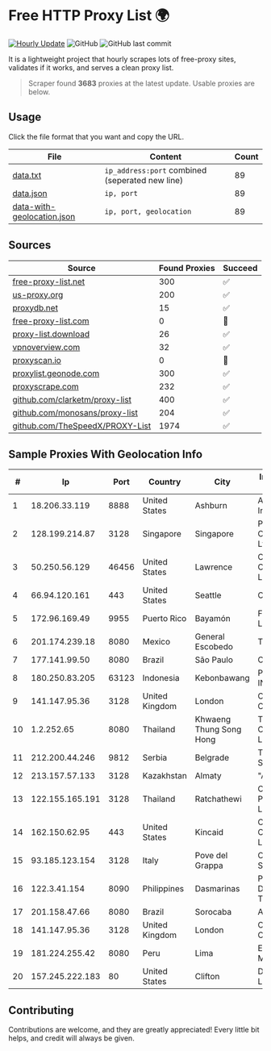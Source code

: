 
# Free HTTP Proxy List 🌍

[![Hourly Update](https://github.com/mertguvencli/http-proxy-list/actions/workflows/main.yml/badge.svg?branch=main)](https://github.com/mertguvencli/http-proxy-list/actions/workflows/main.yml)
![GitHub](https://img.shields.io/github/license/mertguvencli/http-proxy-list)
![GitHub last commit](https://img.shields.io/github/last-commit/mertguvencli/http-proxy-list)

It is a lightweight project that hourly scrapes lots of free-proxy sites, validates if it works, and serves a clean proxy list.


> Scraper found **3683** proxies at the latest update. Usable proxies are below.

## Usage

Click the file format that you want and copy the URL.


|File|Content|Count|
|----|-------|-----|
|[data.txt](https://raw.githubusercontent.com/mertguvencli/http-proxy-list/main/proxy-list/data.txt)|`ip_address:port` combined (seperated new line)|89|
|[data.json](https://raw.githubusercontent.com/mertguvencli/http-proxy-list/main/proxy-list/data.json)|`ip, port`|89|
|[data-with-geolocation.json](https://raw.githubusercontent.com/mertguvencli/http-proxy-list/main/proxy-list/data-with-geolocation.json)|`ip, port, geolocation`|89|

## Sources

|Source|Found Proxies|Succeed|
|------|-------------|-------|
|[free-proxy-list.net](https://free-proxy-list.net)|300|✅|
|[us-proxy.org](https://www.us-proxy.org)|200|✅|
|[proxydb.net](http://proxydb.net)|15|✅|
|[free-proxy-list.com](https://free-proxy-list.com/?page=&port=&type%5B%5D=http&type%5B%5D=https&up_time=0&search=Search)|0|🚫|
|[proxy-list.download](https://www.proxy-list.download/HTTP)|26|✅|
|[vpnoverview.com](https://vpnoverview.com/privacy/anonymous-browsing/free-proxy-servers)|32|✅|
|[proxyscan.io](https://www.proxyscan.io)|0|🚫|
|[proxylist.geonode.com](https://proxylist.geonode.com/api/proxy-list?limit=300&page=1&sort_by=lastChecked&sort_type=desc&protocols=http,https)|300|✅|
|[proxyscrape.com](https://api.proxyscrape.com/v2/?request=displayproxies&protocol=http&timeout=10000&country=all&ssl=all&anonymity=all)|232|✅|
|[github.com/clarketm/proxy-list](https://raw.githubusercontent.com/clarketm/proxy-list/master/proxy-list-raw.txt)|400|✅|
|[github.com/monosans/proxy-list](https://raw.githubusercontent.com/monosans/proxy-list/main/proxies/http.txt)|204|✅|
|[github.com/TheSpeedX/PROXY-List](https://raw.githubusercontent.com/TheSpeedX/PROXY-List/master/http.txt)|1974|✅|


## Sample Proxies With Geolocation Info

|#|Ip|Port|Country|City|Internet Service Provider|
|-|--|----|-------|----|-------------------------|
|1|18.206.33.119|8888|United States|Ashburn|Amazon.com, Inc.|
|2|128.199.214.87|3128|Singapore|Singapore|Partner Communications Ltd.|
|3|50.250.56.129|46456|United States|Lawrence|Comcast Cable Communications, LLC|
|4|66.94.120.161|443|United States|Seattle|Contabo Inc.|
|5|172.96.169.49|9955|Puerto Rico|Bayamón|Fuse Telecom LLC|
|6|201.174.239.18|8080|Mexico|General Escobedo|Transtelco Inc|
|7|177.141.99.50|8080|Brazil|São Paulo|Claro S.A.|
|8|180.250.83.205|63123|Indonesia|Kebonbawang|PT. TELKOM INDONESIA|
|9|141.147.95.36|3128|United Kingdom|London|Oracle Corporation|
|10|1.2.252.65|8080|Thailand|Khwaeng Thung Song Hong|TOT Public Company Limited|
|11|212.200.44.246|9812|Serbia|Belgrade|TELEKOM SRBIJA a.d.|
|12|213.157.57.133|3128|Kazakhstan|Almaty|"ASTEL" JSC|
|13|122.155.165.191|3128|Thailand|Ratchathewi|CAT Telecom Public Company Limited|
|14|162.150.62.95|443|United States|Kincaid|Comcast Cable Communications, LLC|
|15|93.185.123.154|3128|Italy|Pove del Grappa|Omegacom S.R.L.S.|
|16|122.3.41.154|8090|Philippines|Dasmarinas|Philippine Long Distance Telephone Co.|
|17|201.158.47.66|8080|Brazil|Sorocaba|AS|
|18|141.147.95.36|3128|United Kingdom|London|Oracle Corporation|
|19|181.224.255.42|8080|Peru|Lima|Econocable Media SAC|
|20|157.245.222.183|80|United States|Clifton|DigitalOcean, LLC|



## Contributing

Contributions are welcome, and they are greatly appreciated! Every
little bit helps, and credit will always be given.

